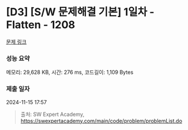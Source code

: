 # [D3] [S/W 문제해결 기본] 1일차 - Flatten - 1208 

[문제 링크](https://swexpertacademy.com/main/code/problem/problemDetail.do?contestProbId=AV139KOaABgCFAYh) 

### 성능 요약

메모리: 29,628 KB, 시간: 276 ms, 코드길이: 1,109 Bytes

### 제출 일자

2024-11-15 17:57



> 출처: SW Expert Academy, https://swexpertacademy.com/main/code/problem/problemList.do